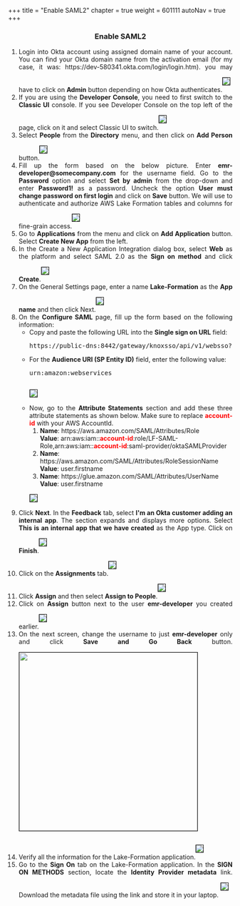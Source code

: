 +++
title = "Enable SAML2"
chapter = true
weight = 601111
autoNav = true
+++

<center><h3>Enable SAML2</h3></center>

<div style="text-align: justify">
   <ol>
       <li>Login into Okta account using assigned domain name of your account. You can find your Okta domain name from the activation email (for my case, it was: https://dev-580341.okta.com/login/login.htm). you may have to click on <b>Admin</b> button depending on how Okta authenticates.<img src="/images/okta-clickadmin.png" style="margin:15px 0px; border:1px solid black"/> </li>
       <li>If you are using the <b>Developer Console</b>, you need to first switch to the <b>Classic UI</b> console. If you see Developer Console on the top left of the page, click on it and select Classic UI to switch.<img src="/images/okta-switchclassic.png" style="margin:15px 0px; border:1px solid black"/> </li>
       <li>Select <b>People</b> from the <b>Directory</b> menu, and then click on <b>Add Person</b> button.<img src="/images/okta-addpeople.png" style="margin:15px 0px; border:1px solid black"/> </li>
       <li>Fill up the form based on the below picture. Enter <b>emr-developer@somecompany.com</b> for the username field. Go to the <b>Password</b> option and select <b>Set by admin</b> from the drop-down and enter <b>Password1!</b> as a password. Uncheck the option <b>User must change password on first login</b> and click on <b>Save</b> button. We will use to authenticate and authorize AWS Lake Formation tables and columns for fine-grain access.<img src="/images/okta-addpersondetails.png" style="margin:15px 0px; border:1px solid black"/> </li>
       <li>Go to <b>Applications</b> from the menu and click on <b>Add Application</b> button. Select <b>Create New App</b> from the left.</li>
       <li>In the Create a New Application Integration dialog box, select <b>Web</b> as the platform and select SAML 2.0 as the <b>Sign on method</b> and click <b>Create</b>.<img src="/images/okta-createnewapplication.png" style="margin:15px 0px; border:1px solid black"/></li>
       <li>On the General Settings page, enter a name <b>Lake-Formation</b> as the <b>App name</b> and then click Next.<img src="/images/okta-entergeneraldetails.png" style="margin:15px 0px; border:1px solid black"/> </li>
       <li>On the <b>Configure SAML</b> page, fill up the form based on the following information:
           <ul>
               <li>Copy and paste the following URL into the <b>Single sign on URL</b> field:
                <pre>https://public-dns:8442/gateway/knoxsso/api/v1/websso?pac4jCallback=true&client_name=SAML2Client</pre></li>
               <li>For the <b>Audience URI (SP Entity ID)</b> field, enter the following value: <pre>urn:amazon:webservices</pre><img src="/images/okta-samlsettings1.png" style="margin:15px 0px; border:1px solid black"/></li>
               <li>Now, go to the <b>Attribute Statements</b> section and add these three attribute statements as shown below. Make sure to replace <b style="color:red">account-id</b> with your AWS AccountId.
                   <ol style="text-align: left">
                       <li><b>Name</b>: https://aws.amazon.com/SAML/Attributes/Role<br/><b>Value</b>: arn:aws:iam::<b style="color:red">account-id</b>:role/LF-SAML-Role,arn:aws:iam::<b style="color:red">account-id</b>:saml-provider/oktaSAMLProvider</li>
                       <li><b>Name</b>: https://aws.amazon.com/SAML/Attributes/RoleSessionName<br/><b>Value</b>: user.firstname </li>
                       <li><b>Name</b>: https://glue.amazon.com/SAML/Attributes/UserName<br/><b>Value</b>:  user.firstname </li>
                    </ol>
                   <img src="/images/okta-samlsettings2.png" style="margin:15px 0px; border:1px solid black"/></li>
           </ul></li>
       <li>Click <b>Next</b>. In the <b>Feedback</b> tab, select <b>I'm an Okta customer adding an internal app</b>. The section expands and displays more options. Select <b>This is an internal app that we have created</b> as the App type. Click on <b>Finish</b>.<img src="/images/okta-feedback.png" style="margin:15px 0px; border:1px solid black"/> </li>
       <li>Click on the <b>Assignments</b> tab.<img src="/images/okta-assignements.png" style="margin:15px 0px; border:1px solid black"/></li>
       <li>Click <b>Assign</b> and then select <b>Assign to People</b>.<img src="/images/okta-assignpeople.png" style="margin:15px 0px; border:1px solid black"/></li>
       <li>Click on <b>Assign</b> button next to the user <b>emr-developer</b> you created earlier.<img src="/images/okta-clickassign.png" style="margin:15px 0px; border:1px solid black"/></li>
       <li>On the next screen, change the username to just <b>emr-developer</b> only and click <b>Save and Go Back</b> button.<img src="/images/okta-changeusername.png" height="400" style="margin:15px 0px; border:1px solid black"/></li>
       <li>Verify all the information for the Lake-Formation application.<img src="/images/okta-assigmentview.png" style="margin:15px 0px; border:1px solid black"/></li>
       <li>Go to the <b>Sign On</b> tab on the Lake-Formation application. In the <b>SIGN ON METHODS</b> section, locate the <b>Identity Provider metadata</b> link. Download the metadata file using the link and store it in your laptop. <img src="/images/okta-samlmetalink.png" style="margin:15px 0px; border:1px solid black"/> </li>
   </ol>
</div>